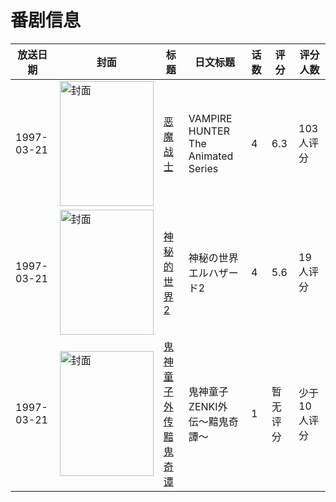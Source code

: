 # 番剧信息

|放送日期|封面|标题|日文标题|话数|评分|评分人数|
|---|---|---|---|---|---|---|
|1997-03-21|<img src="//lain.bgm.tv/pic/cover/c/c1/4b/38422_Elw11.jpg" alt="封面" style="width:150px;height:200px;object-fit:cover;">|[恶魔战士](https://bangumi.tv/subject/38422)|VAMPIRE HUNTER The Animated Series|4|6.3|103人评分|
|1997-03-21|<img src="//lain.bgm.tv/pic/cover/c/b0/ea/81172_auu2a.jpg" alt="封面" style="width:150px;height:200px;object-fit:cover;">|[神秘的世界2](https://bangumi.tv/subject/81172)|神秘の世界エルハザード2|4|5.6|19人评分|
|1997-03-21|<img src="//lain.bgm.tv/pic/cover/c/0b/23/329129_rlv11.jpg" alt="封面" style="width:150px;height:200px;object-fit:cover;">|[鬼神童子外传 黯鬼奇谭](https://bangumi.tv/subject/329129)|鬼神童子ZENKI外伝〜黯鬼奇譚〜|1|暂无评分|少于10人评分|

